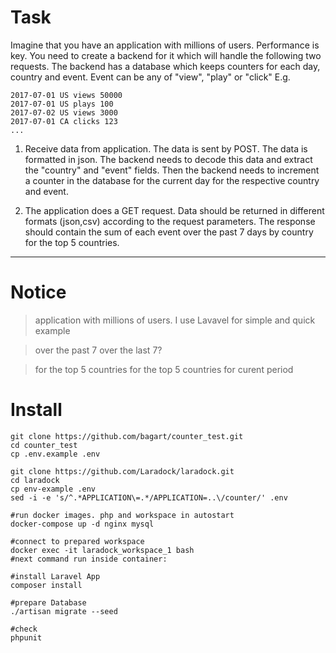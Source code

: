 # Task
Imagine that you have an application with millions of users. Performance is key.
You need to create a backend for it which will handle the following two requests.
The backend has a database which keeps counters for each day, country and event.
Event can be any of "view", "play" or "click"
E.g.

```
2017-07-01 US views 50000
2017-07-01 US plays 100
2017-07-02 US views 3000
2017-07-01 CA clicks 123
...
```

1. Receive data from application. The data is sent by POST. The data is formatted in json.
The backend needs to decode this data and extract the "country" and "event" fields.
Then the backend needs to increment a counter in the database for the current day
for the respective country and event.

2. The application does a GET request. Data should be returned in different formats (json,csv)
according to the request parameters. The response should contain the sum of each event
over the past 7 days by country for the top 5 countries.


------------------
# Notice
> application with millions of users.
I use Lavavel for simple and quick example

> over the past 7
over the last 7?

> for the top 5 countries
for the top 5 countries for curent period



# Install
```
git clone https://github.com/bagart/counter_test.git
cd counter_test
cp .env.example .env

git clone https://github.com/Laradock/laradock.git
cd laradock
cp env-example .env
sed -i -e 's/^.*APPLICATION\=.*/APPLICATION=..\/counter/' .env

#run docker images. php and workspace in autostart
docker-compose up -d nginx mysql

#connect to prepared workspace
docker exec -it laradock_workspace_1 bash
#next command run inside container:

#install Laravel App
composer install

#prepare Database
./artisan migrate --seed

#check 
phpunit
```

